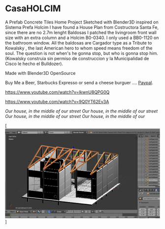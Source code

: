 # CasaHOLCIM
A Prefab Concrete Tiles Home Project Sketched with Blender3D inspired on Sistema Prefa Holcim
I have found a House Plan from Costructora Santa Fe, since there are no 2.7m lenght Baldosas I patched
the livingroom front wall size with an extra column and a Holcim B0-0340.
I only used a BB0-1120 on the bathroom window. All the baldosas are Cargador type as a Tribute to Kowalsky , the last American hero to whom speed means freedom of the soul. The question is not when's he gonna stop, but who is gonna stop him.(Kowalsky construia sin permiso de construccion y la Municipalidad de Cisco le hecho el Bulldozer).


Made with Blender3D OpenSource

Buy Me a Beer, Starbucks Expresso or send a cheese burguer .... [Paypal](https://www.paypal.me/gospelOfLuke/25).

https://www.youtube.com/watch?v=lkwnU8QPG0Q

https://www.youtube.com/watch?v=9Q0YT62Ev3A

_Our house, in the middle of our street
Our house, in the middle of our street
Our house, in the middle of our street
Our house, in the middle of our_ 

[![fume macoña tome cachaza ... ](https://raw.githubusercontent.com/rgarro/CasaHOLCIM/master/foto.PNG)]